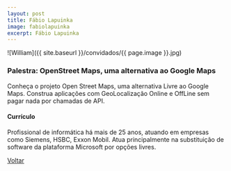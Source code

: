 ```yaml
---
layout: post
title: Fábio Lapuinka
image: fabiolapuinka
excerpt: Fábio Lapuinka
---
```

![William]({{ site.baseurl }}/convidados/{{ page.image }}.jpg)

### Palestra: OpenStreet Maps, uma alternativa ao Google Maps

Conheça o projeto Open Street Maps, uma alternativa Livre ao Google Maps. Construa aplicações com GeoLocalização Online e OffLine sem pagar nada por chamadas de API.

#### Currículo

Profissional de informática há mais de 25 anos, atuando em empresas como Siemens, HSBC, Exxon Mobil. Atua principalmente na substituição de software da plataforma Microsoft por opções livres.

<a href="{{ site.baseurl }}/index.html">Voltar</a>


